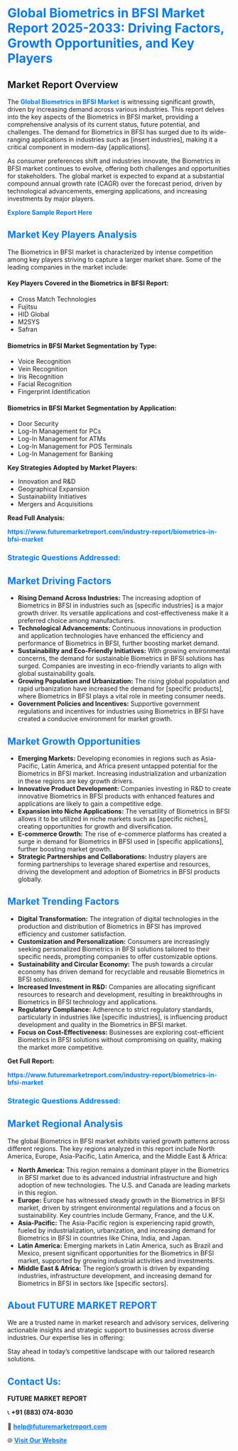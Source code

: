 <h1 style="color: #007BFF;">Global Biometrics in BFSI Market Report 2025-2033: Driving Factors, Growth Opportunities, and Key Players</h1>

<section id="overview">
<h2>Market Report Overview</h2>
<p>The <a href="https://www.futuremarketreport.com/industry-report/biometrics-in-bfsi-market" style="color: #007BFF; text-decoration: none;"><strong>Global Biometrics in BFSI Market</strong></a> is witnessing significant growth, driven by increasing demand across various industries. This report delves into the key aspects of the Biometrics in BFSI market, providing a comprehensive analysis of its current status, future potential, and challenges. The demand for Biometrics in BFSI has surged due to its wide-ranging applications in industries such as [insert industries], making it a critical component in modern-day [applications].</p>
<p>As consumer preferences shift and industries innovate, the Biometrics in BFSI market continues to evolve, offering both challenges and opportunities for stakeholders. The global market is expected to expand at a substantial compound annual growth rate (CAGR) over the forecast period, driven by technological advancements, emerging applications, and increasing investments by major players.</p>
</section>

<section id="overview">
<p><a href="https://www.futuremarketreport.com/request-sample/reportId=64007" style="color: #007BFF; text-decoration: none;"><strong>Explore Sample Report Here</strong></a></p>
</section>

<section id="key-players">
<h2 style="color: #007BFF;">Market Key Players Analysis</h2>
<p>The Biometrics in BFSI market is characterized by intense competition among key players striving to capture a larger market share. Some of the leading companies in the market include:</p>
<h4>Key Players Covered in the Biometrics in BFSI Report:</h4>
<ul><li>Cross Match Technologies</li><li>Fujitsu</li><li>HID Global</li><li>M2SYS</li><li>Safran</li></ul>
<h4>Biometrics in BFSI Market Segmentation by Type:</h4>
<ul><li>Voice Recognition</li><li>Vein Recognition</li><li>Iris Recognition</li><li>Facial Recognition</li><li>Fingerprint Identification</li></ul>

<h4>Biometrics in BFSI Market Segmentation by Application:</h4>
<ul><li>Door Security</li><li>Log-In Management for PCs</li><li>Log-In Management for ATMs</li><li>Log-In Management for POS Terminals</li><li>Log-In Management for Banking</li></ul>
<p><strong>Key Strategies Adopted by Market Players:</strong></p>
<ul>
<li>Innovation and R&D</li>
<li>Geographical Expansion</li>
<li>Sustainability Initiatives</li>
<li>Mergers and Acquisitions</li>
</ul>
</section>

<section>
<p><strong>Read Full Analysis: </strong></p><a href="https://www.futuremarketreport.com/industry-report/biometrics-in-bfsi-market" style="color: #007BFF; text-decoration: none;"><strong>https://www.futuremarketreport.com/industry-report/biometrics-in-bfsi-market</strong></a>
<h3 style="color: #007BFF;">Strategic Questions Addressed:</h3>
</section>

<section id="driving-factors">
<h2 style="color: #007BFF;">Market Driving Factors</h2>
<ul>
<li><strong>Rising Demand Across Industries:</strong> The increasing adoption of Biometrics in BFSI in industries such as [specific industries] is a major growth driver. Its versatile applications and cost-effectiveness make it a preferred choice among manufacturers.</li>
<li><strong>Technological Advancements:</strong> Continuous innovations in production and application technologies have enhanced the efficiency and performance of Biometrics in BFSI, further boosting market demand.</li>
<li><strong>Sustainability and Eco-Friendly Initiatives:</strong> With growing environmental concerns, the demand for sustainable Biometrics in BFSI solutions has surged. Companies are investing in eco-friendly variants to align with global sustainability goals.</li>
<li><strong>Growing Population and Urbanization:</strong> The rising global population and rapid urbanization have increased the demand for [specific products], where Biometrics in BFSI plays a vital role in meeting consumer needs.</li>
<li><strong>Government Policies and Incentives:</strong> Supportive government regulations and incentives for industries using Biometrics in BFSI have created a conducive environment for market growth.</li>
</ul>
</section>

<section id="growth-opportunities">
<h2 style="color: #007BFF;">Market Growth Opportunities</h2>
<ul>
<li><strong>Emerging Markets:</strong> Developing economies in regions such as Asia-Pacific, Latin America, and Africa present untapped potential for the Biometrics in BFSI market. Increasing industrialization and urbanization in these regions are key growth drivers.</li>
<li><strong>Innovative Product Development:</strong> Companies investing in R&D to create innovative Biometrics in BFSI products with enhanced features and applications are likely to gain a competitive edge.</li>
<li><strong>Expansion into Niche Applications:</strong> The versatility of Biometrics in BFSI allows it to be utilized in niche markets such as [specific niches], creating opportunities for growth and diversification.</li>
<li><strong>E-commerce Growth:</strong> The rise of e-commerce platforms has created a surge in demand for Biometrics in BFSI used in [specific applications], further boosting market growth.</li>
<li><strong>Strategic Partnerships and Collaborations:</strong> Industry players are forming partnerships to leverage shared expertise and resources, driving the development and adoption of Biometrics in BFSI products globally.</li>
</ul>
</section>

<section id="trending-factors">
<h2 style="color: #007BFF;">Market Trending Factors</h2>
<ul>
<li><strong>Digital Transformation:</strong> The integration of digital technologies in the production and distribution of Biometrics in BFSI has improved efficiency and customer satisfaction.</li>
<li><strong>Customization and Personalization:</strong> Consumers are increasingly seeking personalized Biometrics in BFSI solutions tailored to their specific needs, prompting companies to offer customizable options.</li>
<li><strong>Sustainability and Circular Economy:</strong> The push towards a circular economy has driven demand for recyclable and reusable Biometrics in BFSI solutions.</li>
<li><strong>Increased Investment in R&D:</strong> Companies are allocating significant resources to research and development, resulting in breakthroughs in Biometrics in BFSI technology and applications.</li>
<li><strong>Regulatory Compliance:</strong> Adherence to strict regulatory standards, particularly in industries like [specific industries], is influencing product development and quality in the Biometrics in BFSI market.</li>
<li><strong>Focus on Cost-Effectiveness:</strong> Businesses are exploring cost-efficient Biometrics in BFSI solutions without compromising on quality, making the market more competitive.</li>
</ul>
</section>

<section>
<p><strong>Get Full Report: </strong></p><a href="https://www.futuremarketreport.com/industry-report/biometrics-in-bfsi-market" style="color: #007BFF; text-decoration: none;"><strong>https://www.futuremarketreport.com/industry-report/biometrics-in-bfsi-market</strong></a>
<h3 style="color: #007BFF;">Strategic Questions Addressed:</h3>
</section>


<section id="regional-analysis">
<h2 style="color: #007BFF;">Market Regional Analysis</h2>
<p>The global Biometrics in BFSI market exhibits varied growth patterns across different regions. The key regions analyzed in this report include North America, Europe, Asia-Pacific, Latin America, and the Middle East & Africa:</p>
<ul>
<li><strong>North America:</strong> This region remains a dominant player in the Biometrics in BFSI market due to its advanced industrial infrastructure and high adoption of new technologies. The U.S. and Canada are leading markets in this region.</li>
<li><strong>Europe:</strong> Europe has witnessed steady growth in the Biometrics in BFSI market, driven by stringent environmental regulations and a focus on sustainability. Key countries include Germany, France, and the U.K.</li>
<li><strong>Asia-Pacific:</strong> The Asia-Pacific region is experiencing rapid growth, fueled by industrialization, urbanization, and increasing demand for Biometrics in BFSI in countries like China, India, and Japan.</li>
<li><strong>Latin America:</strong> Emerging markets in Latin America, such as Brazil and Mexico, present significant opportunities for the Biometrics in BFSI market, supported by growing industrial activities and investments.</li>
<li><strong>Middle East & Africa:</strong> The region’s growth is driven by expanding industries, infrastructure development, and increasing demand for Biometrics in BFSI in sectors like [specific sectors].</li>
</ul>
</section>

<footer>
<h2 style="color: #007BFF;">About FUTURE MARKET REPORT</h2>
<p>We are a trusted name in market research and advisory services, delivering actionable insights and strategic support to businesses across diverse industries. Our expertise lies in offering:</p>

<p>Stay ahead in today’s competitive landscape with our tailored research solutions.</p>

<h2 style="color: #007BFF;">Contact Us:</h2>
<p><strong>FUTURE MARKET REPORT</strong></p>
<p>📞 <strong>+91 (883) 074-8030</strong></p>
<p>📧 <strong><a href="mailto:help@futuremarketreport.com" style="color: #007BFF;">help@futuremarketreport.com</a></strong></p>
<p>🌐 <strong><a href="https://www.futuremarketreport.com/" style="color: #007BFF;">Visit Our Website</a></strong></p>
</footer>